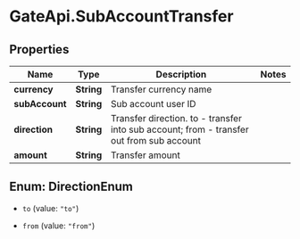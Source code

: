 # GateApi.SubAccountTransfer

## Properties
Name | Type | Description | Notes
------------ | ------------- | ------------- | -------------
**currency** | **String** | Transfer currency name | 
**subAccount** | **String** | Sub account user ID | 
**direction** | **String** | Transfer direction. to - transfer into sub account; from - transfer out from sub account | 
**amount** | **String** | Transfer amount | 


<a name="DirectionEnum"></a>
## Enum: DirectionEnum


* `to` (value: `"to"`)

* `from` (value: `"from"`)




